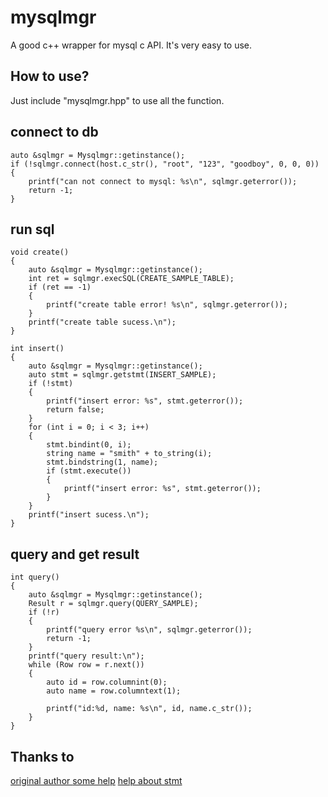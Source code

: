 # mysqlmgr
A good c++ wrapper for mysql c API.  It's very easy to use.


## How to use?
Just include "mysqlmgr.hpp"  to use all the function.



## connect to db
```
auto &sqlmgr = Mysqlmgr::getinstance();
if (!sqlmgr.connect(host.c_str(), "root", "123", "goodboy", 0, 0, 0))
{
    printf("can not connect to mysql: %s\n", sqlmgr.geterror());
    return -1;
}
```

## run sql
```
void create()
{
    auto &sqlmgr = Mysqlmgr::getinstance();
    int ret = sqlmgr.execSQL(CREATE_SAMPLE_TABLE);
    if (ret == -1)
    {
        printf("create table error! %s\n", sqlmgr.geterror());
    }
    printf("create table sucess.\n");
}

int insert()
{
    auto &sqlmgr = Mysqlmgr::getinstance();
    auto stmt = sqlmgr.getstmt(INSERT_SAMPLE);
    if (!stmt)
    {
        printf("insert error: %s", stmt.geterror());
        return false;
    }
    for (int i = 0; i < 3; i++)
    {
        stmt.bindint(0, i);
        string name = "smith" + to_string(i);
        stmt.bindstring(1, name);
        if (stmt.execute())
        {
            printf("insert error: %s", stmt.geterror());
        }
    }
    printf("insert sucess.\n");
}
```

## query and get result
```
int query()
{
    auto &sqlmgr = Mysqlmgr::getinstance();
    Result r = sqlmgr.query(QUERY_SAMPLE);
    if (!r)
    {
        printf("query error %s\n", sqlmgr.geterror());
        return -1;
    }
    printf("query result:\n");
    while (Row row = r.next())
    {
        auto id = row.columnint(0);
        auto name = row.columntext(1);

        printf("id:%d, name: %s\n", id, name.c_str());
    }
}
```



## Thanks to 
[original author ](https://github.com/pstuifzand/mysql-cpp)
[some help](https://github.com/octocat9lee/tools/mysql-cpp/mysqlcpp.h)
[help about stmt](https://github.com/2731381914/mysqlPrepare)




